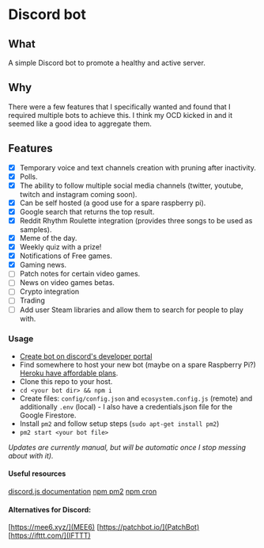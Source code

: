 # Discord bot

## What

A simple Discord bot to promote a healthy and active server.

## Why

There were a few features that I specifically wanted and found that I required multiple bots to achieve this.
I think my OCD kicked in and it seemed like a good idea to aggregate them.

## Features

- [X] Temporary voice and text channels creation with pruning after inactivity.
- [X] Polls.
- [X] The ability to follow multiple social media channels (twitter, youtube, twitch and instagram coming soon).
- [X] Can be self hosted (a good use for a spare raspberry pi).
- [X] Google search that returns the top result.
- [X] Reddit Rhythm Roulette integration (provides three songs to be used as samples).
- [X] Meme of the day.
- [X] Weekly quiz with a prize!
- [X] Notifications of Free games.
- [X] Gaming news.
- [ ] Patch notes for certain video games.
- [ ] News on video games betas.
- [ ] Crypto integration
- [ ] Trading
- [ ] Add user Steam libraries and allow them to search for people to play with.

### Usage

- [Create bot on discord's developer portal](https://discord.com/developers/applications)
- Find somewhere to host your new bot (maybe on a spare Raspberry Pi?) [Heroku have affordable plans](https://www.heroku.com).
- Clone this repo to your host.
- `cd <your bot dir> && npm i`
- Create files: `config/config.json` and `ecosystem.config.js` (remote) and additionally `.env` (local) - I also have a credentials.json file for the Google Firestore.
- Install `pm2` and follow setup steps (`sudo apt-get install pm2`)
- `pm2 start <your bot file>`

*Updates are currently manual, but will be automatic once I stop messing about with it).*

#### Useful resources

[discord.js documentation](https://discord.js.org/#/docs/main/stable/general/welcome)
[npm pm2](https://www.npmjs.com/package/pm2)
[npm cron](https://www.npmjs.com/package/cron)

#### Alternatives for Discord:
[https://mee6.xyz/](MEE6)
[https://patchbot.io/](PatchBot)
[https://ifttt.com/](IFTTT)
